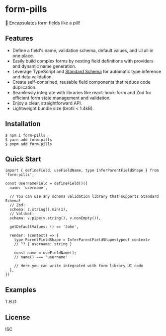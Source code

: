 # form-pills

💊 Encapsulates form fields like a pill!

## Features

- Define a field's name, validation schema, default values, and UI all in one place.
- Easily build complex forms by nesting field definitions with providers and dynamic name generation.
- Leverage TypeScript and [Standard Schema](https://github.com/standard-schema/standard-schema) for automatic type inference and data validation.
- Create self-contained, reusable field components that reduce code duplication.
- Seamlessly integrate with libraries like react-hook-form and Zod for efficient form state management and validation.
- Enjoy a clear, straightforward API.
- Lightweight bundle size (brotli < 1.4kB).

## Installation

```
$ npm i form-pills
$ yarn add form-pills
$ pnpm add form-pills
```

## Quick Start

```tsx
import { defineField, useFieldName, type InferParentFieldShape } from 'form-pills';

const UsernameField = defineField()({
  name: 'username',

  // You can use any schema validation library that supports Standard Schema!
  // Zod:
  schema: z.string().min(1),
  // Valibot:
  schema: v.pipe(v.string(), v.nonEmpty()),

  getDefaultValues: () => 'John',

  render: (context) => {
    type ParentFieldShape = InferParentFieldShape<typeof context>
    // ^? { username: string }

    const name = useFieldName();
    // name() === 'username'

    // Here you can write integrated with form library UI code
  },
})
```

## Examples

T.B.D

## License

ISC
